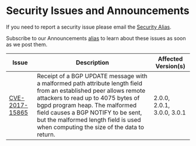 # Security Issues and Announcements

If you need to report a security issue please email the [Security Alias](https://lists.frrouting.org/listinfo/security).

Subscribe to our Announcements [alias](https://lists.frrouting.org/listinfo/announce) to learn about these issues as soon as we post them.

| Issue          | Description                                                                                                                                                                                                                                                                                                            | Affected Version(s)        |
|----------------|------------------------------------------------------------------------------------------------------------------------------------------------------------------------------------------------------------------------------------------------------------------------------------------------------------------------|----------------------------|
| [CVE-2017-15865](https://cve.mitre.org/cgi-bin/cvename.cgi?name=CVE-2017-15865) | Receipt of a BGP UPDATE message with a malformed path attribute length field from an established peer allows remote attackers to read up to 4075 bytes of bgpd program heap. The malformed field causes a BGP NOTIFY to be sent, but the malformed length field is used when computing the size of the data to return. | 2.0.0, 2.0.1, 3.0.0, 3.0.1 |
